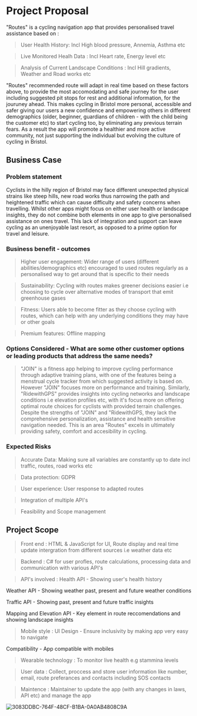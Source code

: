 # Project Proposal
"Routes" is a cycling navigation app that provides personalised travel assistance based on :

 > User Health History: Incl High blood pressure, Annemia, Asthma etc

 > Live Monitored Healh Data : Incl Heart rate, Energy level etc

 > Analysis of Current Landscape Conditions : Incl Hill gradients, Weather and Road works etc

"Routes" recommended route will adapt in real time based on these factors above, to provide the most accomodating and safe journey for the user including suggested pit stops for rest and additional information, for the jouruney ahead. This makes cycling in Bristol more personal, accessible and safer giving our users a new confidence and empowering others in different demographics (older, beginner, guardians of children - with the child being the customer etc) to start cycling too, by eliminating any previous terrain fears. As a result the app will promote a healthier and more active community, not just supporting the individual but evolving the culture of cycling in Bristol.

## Business Case

### Problem statement
Cyclists in the hilly region of Bristol may face different unexpected physical strains like steep hills, new road works thus narrowing the path and heightened traffic which can cause difficulty and safety concerns when travelling. Whilst other apps might focus on either user health or landscape insights, they do not combine both elements in one app to give personalised assistance on ones travel. This lack of integration and support can leave cycling as an unenjoyable last resort, as opposed to a prime option for travel and leisure.

### Business benefit - outcomes
> Higher user engagement: Wider range of users (different abilities/demographics etc) encouraged to used routes regularly as a personalised way to get around that is specific to their needs

> Sustainability: Cycling with routes makes greener decisions easier i.e choosing to cycle over  alternative modes of transport that emit greenhouse gases

> Fitness: Users able to become fitter as they choose cycling with routes, which can help with any underlying conditions they may have or other goals 

> Premium features: Offline mapping 


### Options Considered - What are some other customer options or leading products that address the same needs?
> "JOIN" is a fitness app helping to improve cycling performance through adaptive training plans, with one of the features being a menstrual cycle tracker from which suggested activity is based on. However "JOIN" focuses more on performance and training. Similarly, "RidewithGPS" provides insights into cycling networks and landscape conditions i.e elevation profiles etc, with it's focus more on offering optimal route choices for cyclists with provided terrain challenges. Despite the strengths of "JOIN" and "RidewithGPS, they lack the comprehensive personalization, assistance and health sensitive navigation needed. This is an area "Routes" excels in ultimately providing safety, comfort and accesibility in cycling. 

### Expected Risks
> Accurate Data: Making sure all variables are constantly up to date incl traffic, routes, road works etc

> Data protection: GDPR

> User experience: User response to adapted routes 

> Integration of multiple API's 

> Feasibility and Scope management  

## Project Scope

> Front end : HTML & JavaScript for UI, Route display and real time update intergration from different sources i.e weather data etc

> Backend : C# for user profles, route calculations, processing data and communication with various API's


> API's involved :
 Health API - Showing user's health history

 Weather API - Showing weather past, present and future weather conditions 
 
 Traffic API - Showing past, present and future traffic insights
 
 Mapping and Elevation API - Key element in route reccomendations and showing landscape insights


 > Mobile style :
 UI Design - Ensure inclusivity by making app very easy to navigate

 Compatibility - App compatible with mobiles


 > Wearable technology : To monitor live health e.g stammina levels


 > User data : Collect, proccess and store user information like number, email, route preferances and contacts including SOS contacts


 > Maintence : Maintainer to update the app (with any changes in laws, API etc) and manage the app 


![3083DDBC-764F-48CF-B1BA-0A0AB4808C9A](https://github.com/user-attachments/assets/5bef6625-fdba-40ee-bd28-cb17c73024b7)



